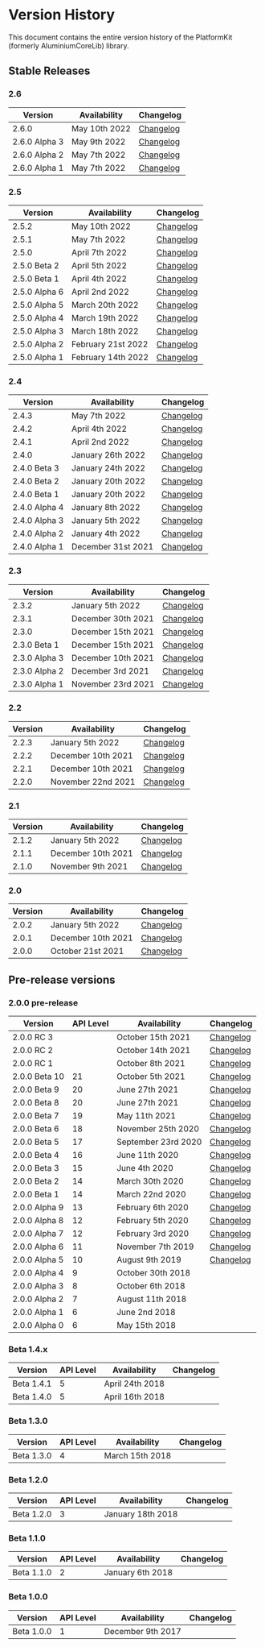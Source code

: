 # Version History
This document contains the entire version history of the PlatformKit (formerly AluminiumCoreLib) library.

## Stable Releases

### 2.6
| Version | Availability | Changelog |
|-|-|-|
| 2.6.0 | May 10th 2022 | [Changelog](https://gitlab.com/aluminiumtechdevkit/devkit-csharp/PlatformKit/-/releases/2.6.0) |
| 2.6.0 Alpha 3 | May 9th 2022 | [Changelog](https://gitlab.com/aluminiumtechdevkit/devkit-csharp/PlatformKit/-/releases/2.6.0-alpha.3) |
| 2.6.0 Alpha 2 | May 7th 2022 | [Changelog](https://gitlab.com/aluminiumtechdevkit/devkit-csharp/PlatformKit/-/releases/2.6.0-alpha.2) |
| 2.6.0 Alpha 1 | May 7th 2022 | [Changelog](https://gitlab.com/aluminiumtechdevkit/devkit-csharp/PlatformKit/-/releases/2.6.0-alpha.1) |

### 2.5
| Version | Availability | Changelog |
|-|-|-|
| 2.5.2 | May 10th 2022 | [Changelog](https://gitlab.com/aluminiumtechdevkit/devkit-csharp/PlatformKit/-/releases/2.5.2) |
| 2.5.1 | May 7th 2022 | [Changelog](https://gitlab.com/aluminiumtechdevkit/devkit-csharp/PlatformKit/-/releases/2.5.1) |
| 2.5.0 | April 7th 2022 | [Changelog](https://gitlab.com/aluminiumtechdevkit/devkit-csharp/PlatformKit/-/releases/2.5.0)
| 2.5.0 Beta 2 | April 5th 2022 | [Changelog](https://gitlab.com/aluminiumtechdevkit/devkit-csharp/PlatformKit/-/releases/2.5.0-beta.2)
| 2.5.0 Beta 1 | April 4th 2022 | [Changelog](https://gitlab.com/aluminiumtechdevkit/devkit-csharp/PlatformKit/-/releases/2.5.0-beta.1)
| 2.5.0 Alpha 6 | April 2nd 2022 | [Changelog](https://gitlab.com/aluminiumtechdevkit/PlatformKit/-/releases/2.5.0-alpha.6) |
| 2.5.0 Alpha 5 | March 20th 2022 | [Changelog](https://gitlab.com/aluminiumtechdevkit/PlatformKit/-/releases/2.5.0-alpha.5) |
| 2.5.0 Alpha 4 | March 19th 2022 | [Changelog](https://gitlab.com/aluminiumtechdevkit/PlatformKit/-/releases/2.5.0-alpha.4) |
| 2.5.0 Alpha 3 | March 18th 2022 | [Changelog](https://gitlab.com/aluminiumtechdevkit/PlatformKit/-/releases/2.5.0-alpha.3) |
| 2.5.0 Alpha 2 | February 21st 2022 | [Changelog](https://gitlab.com/aluminiumtechdevkit/PlatformKit/-/releases/2.5.0-alpha.2) |
| 2.5.0 Alpha 1 | February 14th 2022 | [Changelog](https://gitlab.com/aluminiumtechdevkit/PlatformKit/-/releases/2.5.0-alpha.1) |

### 2.4
| Version | Availability | Changelog |
|-|-|-|
| 2.4.3 | May 7th 2022 | [Changelog](https://gitlab.com/aluminiumtechdevkit/PlatformKit/-/releases/2.4.3)
| 2.4.2 | April 4th 2022 | [Changelog](https://gitlab.com/aluminiumtechdevkit/PlatformKit/-/releases/2.4.2)
| 2.4.1 | April 2nd 2022 | [Changelog](https://gitlab.com/aluminiumtechdevkit/PlatformKit/-/releases/2.4.1)
| 2.4.0 | January 26th 2022 | [Changelog](https://gitlab.com/aluminiumtechdevkit/PlatformKit/-/releases/2.4.0)
| 2.4.0 Beta 3 | January 24th 2022 | [Changelog](https://gitlab.com/aluminiumtechdevkit/PlatformKit/-/releases/2.4.0-beta.3)
| 2.4.0 Beta 2 | January 20th 2022 | [Changelog](https://gitlab.com/aluminiumtechdevkit/PlatformKit/-/releases/2.4.0-beta.2)
| 2.4.0 Beta 1 | January 20th 2022 | [Changelog](https://gitlab.com/aluminiumtechdevkit/PlatformKit/-/releases/2.4.0-beta.1)
| 2.4.0 Alpha 4 | January 8th 2022 | [Changelog](https://gitlab.com/aluminiumtechdevkit/PlatformKit/-/releases/2.4.0-alpha.4)
| 2.4.0 Alpha 3 | January 5th 2022 | [Changelog](https://gitlab.com/aluminiumtechdevkit/PlatformKit/-/releases/2.4.0-alpha.3)
| 2.4.0 Alpha 2 | January 4th 2022 | [Changelog](https://gitlab.com/aluminiumtechdevkit/PlatformKit/-/releases/2.4.0-alpha.2)
| 2.4.0 Alpha 1 | December 31st 2021 | [Changelog](https://gitlab.com/aluminiumtechdevkit/PlatformKit/-/releases/2.4.0-alpha.1)

### 2.3
| Version | Availability | Changelog |
|-|-|-|
| 2.3.2 | January 5th 2022 | [Changelog](https://gitlab.com/aluminiumtechdevkit/PlatformKit/-/releases/2.3.2)
| 2.3.1 | December 30th 2021 | [Changelog](https://gitlab.com/aluminiumtechdevkit/PlatformKit/-/releases/2.3.1)
| 2.3.0 | December 15th 2021 | [Changelog](https://gitlab.com/aluminiumtechdevkit/PlatformKit/-/releases/2.3.0)
| 2.3.0 Beta 1 | December 15th 2021 | [Changelog](https://gitlab.com/aluminiumtechdevkit/PlatformKit/-/releases/2.3.0-beta.1)
| 2.3.0 Alpha 3 | December 10th 2021 | [Changelog](https://gitlab.com/aluminiumtechdevkit/PlatformKit/-/releases/2.3.0-alpha.3)
| 2.3.0 Alpha 2 | December 3rd 2021 | [Changelog](https://gitlab.com/aluminiumtechdevkit/PlatformKit/-/releases/2.3.0-alpha.2)
| 2.3.0 Alpha 1 | November 23rd 2021 | [Changelog](https://gitlab.com/aluminiumtechdevkit/PlatformKit/-/releases/2.3.0-alpha.1)


### 2.2
| Version | Availability | Changelog |
|-|-|-|
| 2.2.3 | January 5th 2022 | [Changelog](https://gitlab.com/aluminiumtechdevkit/PlatformKit/-/releases/2.2.3)
| 2.2.2 | December 10th 2021 | [Changelog](https://gitlab.com/aluminiumtechdevkit/PlatformKit/-/releases/2.2.2)
| 2.2.1 | December 10th 2021 | [Changelog](https://gitlab.com/aluminiumtechdevkit/PlatformKit/-/releases/2.2.1)
| 2.2.0 | November 22nd 2021 | [Changelog](https://gitlab.com/aluminiumtechdevkit/PlatformKit/-/releases/2.2.0)

### 2.1
| Version | Availability | Changelog |
|-|-|-|
| 2.1.2 | January 5th 2022 | [Changelog](https://gitlab.com/aluminiumtechdevkit/PlatformKit/-/releases/2.1.2)
| 2.1.1 | December 10th 2021 | [Changelog](https://gitlab.com/aluminiumtechdevkit/PlatformKit/-/releases/2.1.1)
| 2.1.0 | November 9th 2021 | [Changelog](https://gitlab.com/aluminiumtechdevkit/PlatformKit/-/releases/2.1.0)

### 2.0
 
| Version | Availability | Changelog |
|-|-|-|
| 2.0.2 | January 5th 2022 | [Changelog](https://gitlab.com/aluminiumtechdevkit/PlatformKit/-/releases/2.0.2)
| 2.0.1 | December 10th 2021 | [Changelog](https://gitlab.com/aluminiumtechdevkit/PlatformKit/-/releases/2.0.1)
| 2.0.0 | October 21st 2021 | [Changelog](https://gitlab.com/aluminiumtechdevkit/PlatformKit/-/releases/2.0.0)

## Pre-release versions 

### 2.0.0 pre-release
 
| Version | API Level| Availability | Changelog |
|-|-|-|-|
| 2.0.0 RC 3 | | October 15th 2021 | [Changelog](https://gitlab.com/aluminiumtechdevkit/PlatformKit/-/releases/2.0.0-rc3)
| 2.0.0 RC 2 | | October 14th 2021 | [Changelog](https://gitlab.com/aluminiumtechdevkit/PlatformKit/-/releases/2.0.0-rc2)
| 2.0.0 RC 1 | | October 8th 2021 | [Changelog](https://gitlab.com/aluminiumtechdevkit/PlatformKit/-/releases/2.0.0-rc1)
| 2.0.0 Beta 10 | 21 | October 5th 2021 | [Changelog](https://gitlab.com/aluminiumtechdevkit/PlatformKit/-/releases/2.0.0-beta.10)
| 2.0.0 Beta 9 | 20 | June 27th 2021 | [Changelog](https://gitlab.com/aluminiumtechdevkit/PlatformKit/-/releases/2.0.0-beta.9)
| 2.0.0 Beta 8 | 20 | June 27th 2021 | [Changelog](https://gitlab.com/aluminiumtechdevkit/PlatformKit/-/releases/2.0.0-beta.8)
| 2.0.0 Beta 7 | 19 | May 11th 2021 | [Changelog](https://gitlab.com/aluminiumtechdevkit/PlatformKit/-/releases/2.0.0-beta.7)
| 2.0.0 Beta 6 | 18 | November 25th 2020 | [Changelog](https://gitlab.com/aluminiumtechdevkit/PlatformKit/-/releases/2.0.0-beta.6)
| 2.0.0 Beta 5 | 17 | September 23rd 2020 | [Changelog](https://gitlab.com/aluminiumtechdevkit/PlatformKit/-/releases/2.0.0-beta.5)
| 2.0.0 Beta 4 | 16 | June 11th 2020 | [Changelog](https://gitlab.com/aluminiumtechdevkit/PlatformKit/-/releases/2.0.0-beta4)
| 2.0.0 Beta 3 | 15 | June 4th 2020 | [Changelog](https://gitlab.com/aluminiumtechdevkit/PlatformKit/-/releases/2.0.0-beta3)
| 2.0.0 Beta 2 | 14 | March 30th 2020 | [Changelog](https://gitlab.com/aluminiumtechdevkit/PlatformKit/-/releases/2.0.0-beta2)
| 2.0.0 Beta 1 | 14 | March 22nd 2020 | [Changelog](https://gitlab.com/aluminiumtechdevkit/PlatformKit/-/releases/2.0.0-beta1)
| 2.0.0 Alpha 9 | 13 | February 6th 2020 | [Changelog](https://gitlab.com/aluminiumtechdevkit/PlatformKit/-/releases/2.0.0-alpha9)
| 2.0.0 Alpha 8 | 12 |  February 5th 2020 | [Changelog](https://gitlab.com/aluminiumtechdevkit/PlatformKit/-/releases/2.0.0-alpha8)|
| 2.0.0 Alpha 7 | 12 | February 3rd 2020 | [Changelog](https://gitlab.com/aluminiumtechdevkit/PlatformKit/-/releases/2.0.0-alpha7)|
| 2.0.0 Alpha 6 | 11 |  November 7th 2019 | [Changelog](https://gitlab.com/aluminiumtechdevkit/PlatformKit/-/releases/2.0.0-alpha6)|
| 2.0.0 Alpha 5 | 10 | August 9th 2019 | [Changelog](https://gitlab.com/aluminiumtechdevkit/PlatformKit/-/releases/2.0.0-alpha5)|
| 2.0.0 Alpha 4 | 9 | October 30th 2018 | |
| 2.0.0 Alpha 3 | 8 | October 6th 2018 | |
| 2.0.0 Alpha 2 | 7 | August 11th 2018 | |
| 2.0.0 Alpha 1 | 6 | June 2nd 2018 | |
| 2.0.0 Alpha 0 | 6 | May 15th 2018 | |

### Beta 1.4.x

| Version | API Level | Availability | Changelog |
|---------|--------|--------------|-----------|
| Beta 1.4.1 | 5 | April 24th 2018 | |
| Beta 1.4.0 | 5 | April 16th 2018 | |

### Beta 1.3.0

| Version | API Level | Availability | Changelog |
|---------|------------|----------|-----------|
| Beta 1.3.0 | 4 | March 15th 2018 | |

### Beta 1.2.0

| Version | API Level | Availability | Changelog |
|---------|-----------|-----------|-----------|
| Beta 1.2.0 | 3 | January 18th 2018 | |

### Beta 1.1.0

| Version | API Level | Availability | Changelog |
|---------|------------|----------|-----------|
| Beta 1.1.0 | 2 | January 6th 2018 | |

### Beta 1.0.0

| Version | API Level | Availability | Changelog |
|---------|------------|----------|-----------|
| Beta 1.0.0 | 1 | December 9th 2017 | |
